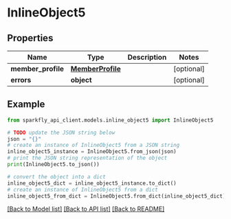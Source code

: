 # InlineObject5


## Properties

Name | Type | Description | Notes
------------ | ------------- | ------------- | -------------
**member_profile** | [**MemberProfile**](MemberProfile.md) |  | [optional] 
**errors** | **object** |  | [optional] 

## Example

```python
from sparkfly_api_client.models.inline_object5 import InlineObject5

# TODO update the JSON string below
json = "{}"
# create an instance of InlineObject5 from a JSON string
inline_object5_instance = InlineObject5.from_json(json)
# print the JSON string representation of the object
print(InlineObject5.to_json())

# convert the object into a dict
inline_object5_dict = inline_object5_instance.to_dict()
# create an instance of InlineObject5 from a dict
inline_object5_from_dict = InlineObject5.from_dict(inline_object5_dict)
```
[[Back to Model list]](../README.md#documentation-for-models) [[Back to API list]](../README.md#documentation-for-api-endpoints) [[Back to README]](../README.md)


